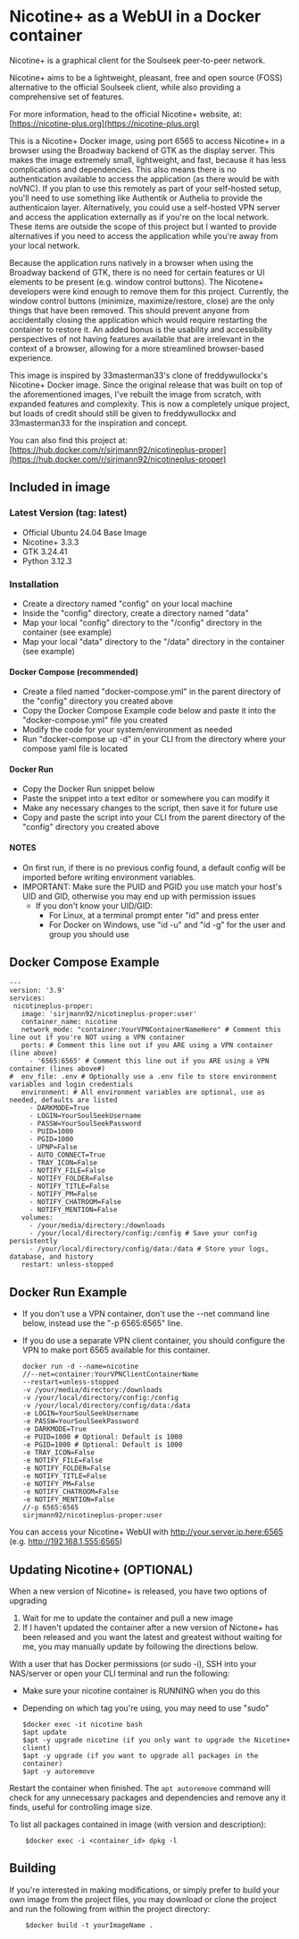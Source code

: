 Nicotine+ as a WebUI in a Docker container
==========================================

Nicotine+ is a graphical client for the Soulseek peer-to-peer network.
  
Nicotine+ aims to be a lightweight, pleasant, free and open source (FOSS) alternative to the official Soulseek client, while also providing a comprehensive set of features.
  
For more information, head to the official Nicotine+ website, at: [https://nicotine-plus.org](https://nicotine-plus.org)
  
This is a Nicotine+ Docker image, using port 6565 to access Nicotine+ in a browser using the Broadway backend of GTK as the display server. This makes the image extremely small, lightweight, and fast, because it has less complications and dependencies. This also means there is no authentication available to access the application (as there would be with noVNC). If you plan to use this remotely as part of your self-hosted setup, you'll need to use something like Authentik or Authelia to provide the authenticaion layer. Alternatively, you could use a self-hosted VPN server and access the application externally as if you're on the local network. These items are outside the scope of this project but I wanted to provide alternatives if you need to access the application while you're away from your local network.
  
Because the application runs natively in a browser when using the Broadway backend of GTK, there is no need for certain features or UI elements to be present (e.g. window control buttons). The Nicotene+ developers were kind enough to remove them for this project. Currently, the window control buttons (minimize, maximize/restore, close) are the only things that have been removed. This should prevent anyone from accidentally closing the application which would require restarting the container to restore it. An added bonus is the usability and accessibility perspectives of not having features available that are irrelevant in the context of a browser, allowing for a more streamlined browser-based experience.
  
This image is inspired by 33masterman33's clone of freddywullockx's Nicotine+ Docker image. Since the original release that was built on top of the aforementioned images, I've rebuilt the image from scratch, with expanded features and complexity. This is now a completely unique project, but loads of credit should still be given to freddywullockx and 33masterman33 for the inspiration and concept.

You can also find this project at: [https://hub.docker.com/r/sirjmann92/nicotineplus-proper](https://hub.docker.com/r/sirjmann92/nicotineplus-proper)

Included in image
-----------------

### Latest Version (tag: latest)

*   Official Ubuntu 24.04 Base Image
*   Nicotine+ 3.3.3
*   GTK 3.24.41
*   Python 3.12.3

### Installation

*   Create a directory named "config" on your local machine
*   Inside the "config" directory, create a directory named "data"
*   Map your local "config" directory to the "/config" directory in the container (see example)
*   Map your local "data" directory to the "/data" directory in the container (see example)

#### Docker Compose (recommended)

*   Create a filed named "docker-compose.yml" in the parent directory of the "config" directory you created above
*   Copy the Docker Compose Example code below and paste it into the "docker-compose.yml" file you created
*   Modify the code for your system/environment as needed
*   Run "docker-compose up -d" in your CLI from the directory where your compose yaml file is located

#### Docker Run

*   Copy the Docker Run snippet below
*   Paste the snippet into a text editor or somewhere you can modify it
*   Make any necessary changes to the script, then save it for future use
*   Copy and paste the script into your CLI from the parent directory of the "config" directory you created above

#### NOTES

*   On first run, if there is no previous config found, a default config will be imported before writing environment variables.
*   IMPORTANT: Make sure the PUID and PGID you use match your host's UID and GID, otherwise you may end up with permission issues
    *   If you don't know your UID/GID:
        *   For Linux, at a terminal prompt enter "id" and press enter
        *   For Docker on Windows, use "id -u" and "id -g" for the user and group you should use

Docker Compose Example
----------------------

    ---
    version: '3.9'
    services: 
     nicotineplus-proper:
       image: 'sirjmann92/nicotineplus-proper:user'
       container_name: nicotine
       network_mode: "container:YourVPNContainerNameHere" # Comment this line out if you're NOT using a VPN container
       ports: # Comment this line out if you ARE using a VPN container (line above)
         - '6565:6565' # Comment this line out if you ARE using a VPN container (lines above#)
    #  env_file: .env # Optionally use a .env file to store environment variables and login credentials
       environment: # All environment variables are optional, use as needed, defaults are listed
         - DARKMODE=True
         - LOGIN=YourSoulSeekUsername
         - PASSW=YourSoulSeekPassword
         - PUID=1000
         - PGID=1000
         - UPNP=False 
         - AUTO_CONNECT=True
         - TRAY_ICON=False
         - NOTIFY_FILE=False
         - NOTIFY_FOLDER=False
         - NOTIFY_TITLE=False
         - NOTIFY_PM=False
         - NOTIFY_CHATROOM=False
         - NOTIFY_MENTION=False 
       volumes:
         - /your/media/directory:/downloads
         - /your/local/directory/config:/config # Save your config persistently
         - /your/local/directory/config/data:/data # Store your logs, database, and history
       restart: unless-stopped

Docker Run Example
------------------

*   If you don't use a VPN container, don't use the --net command line below, instead use the "-p 6565:6565" line.
*   If you do use a separate VPN client container, you should configure the VPN to make port 6565 available for this container.
        
        docker run -d --name=nicotine
        //--net=container:YourVPNClientContainerName
        --restart=unless-stopped
        -v /your/media/directory:/downloads
        -v /your/local/directory/config:/config
        -v /your/local/directory/config/data:/data
        -e LOGIN=YourSoulSeekUsername
        -e PASSW=YourSoulSeekPassword
        -e DARKMODE=True
        -e PUID=1000 # Optional: Default is 1000
        -e PGID=1000 # Optional: Default is 1000
        -e TRAY_ICON=False
        -e NOTIFY_FILE=False
        -e NOTIFY_FOLDER=False
        -e NOTIFY_TITLE=False
        -e NOTIFY_PM=False
        -e NOTIFY_CHATROOM=False
        -e NOTIFY_MENTION=False
        //-p 6565:6565
        sirjmann92/nicotineplus-proper:user

You can access your Nicotine+ WebUI with http://your.server.ip.here:6565 (e.g. http://192.168.1.555:6565)

Updating Nicotine+ (OPTIONAL)
-----------------------------

When a new version of Nicotine+ is released, you have two options of upgrading

1.  Wait for me to update the container and pull a new image
2.  If I haven't updated the container after a new version of Nictone+ has been released and you want the latest and greatest without waiting for me, you may manually update by following the directions below.

With a user that has Docker permissions (or sudo -i), SSH into your NAS/server or open your CLI terminal and run the following:

*   Make sure your nicotine container is RUNNING when you do this
*   Depending on which tag you're using, you may need to use "sudo"

        $docker exec -it nicotine bash
        $apt update
        $apt -y upgrade nicotine (if you only want to upgrade the Nicotine+ client)
        $apt -y upgrade (if you want to upgrade all packages in the container)
        $apt -y autoremove

    
Restart the container when finished. The `apt autoremove` command will check for any unnecessary packages and dependencies and remove any it finds, useful for controlling image size.
  
To list all packages contained in image (with version and description):

        $docker exec -i <container_id> dpkg -l

Building
--------

If you're interested in making modifications, or simply prefer to build your own image from the project files, you may download or clone the project and run the following from within the project directory:

        $docker build -t yourImageName .
